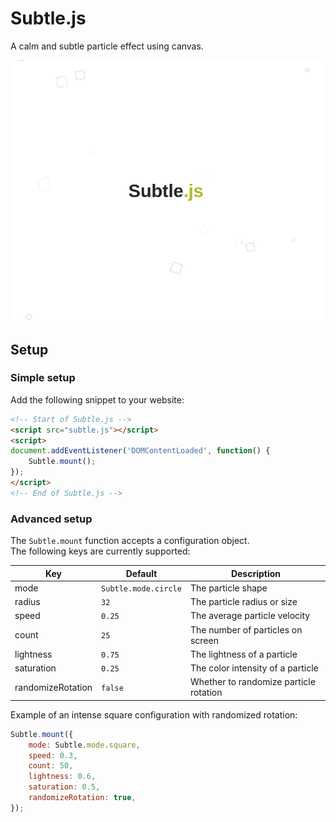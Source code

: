 # Subtle.js

A calm and subtle particle effect using canvas.

![screenshot.png](screenshot.png)

## Setup

### Simple setup

Add the following snippet to your website:
```html
<!-- Start of Subtle.js -->
<script src="subtle.js"></script>
<script>
document.addEventListener('DOMContentLoaded', function() {
    Subtle.mount();
});
</script>
<!-- End of Subtle.js -->
```

### Advanced setup

The `Subtle.mount` function accepts a configuration object.   
The following keys are currently supported:

| Key               | Default       | Description
| ----------------- | ------------- | ---------------------------------
| mode              | `Subtle.mode.circle` | The particle shape
| radius            | `32`          | The particle radius or size
| speed             | `0.25`        | The average particle velocity
| count             | `25`          | The number of particles on screen
| lightness         | `0.75`        | The lightness of a particle
| saturation        | `0.25`        | The color intensity of a particle
| randomizeRotation | `false`       | Whether to randomize particle rotation

Example of an intense square configuration with randomized rotation:
```js
Subtle.mount({
    mode: Subtle.mode.square,
    speed: 0.3,
    count: 50,
    lightness: 0.6,
    saturation: 0.5,
    randomizeRotation: true,
});
```